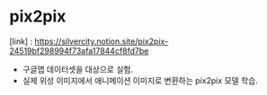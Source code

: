 # pix2pix

[link] : https://silvercity.notion.site/pix2pix-24519bf298994f73afa17844cf8fd7be

- 구글맵 데이터셋을 대상으로 실험.
- 실제 위성 이미지에서 애니메이션 이미지로 변환하는 pix2pix 모델 학습.

